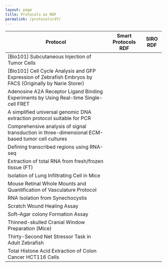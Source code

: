 ```yaml
---
layout: page
title: Protocols as RDF
permalink: /protocolsrdf/
---
```

| Protocol                                                                                                  | Smart Protocols RDF | SIRO RDF |
|-----------------------------------------------------------------------------------------------------------|---------------------|----------|
| [Bio101] Subcutaneous Injection of Tumor Cells                                                            |                     |          |
| [Bio101] Cell Cycle Analysis and GFP Expression of Zebrafish Embryos by FACS (Originally by Narie Storer) |                     |          |
| Adenosine A2A Receptor Ligand Binding Experiments by Using Real-time Single-cell FRET                     |                     |          |
| A simplified universal genomic DNA extraction protocol suitable for PCR                                   |                     |          |
| Comprehensive analysis of signal transduction in three-dimensional ECM-based tumor cell cultures          |                     |          |
| Defining transcribed regions using RNA-seq                                                                |                     |          |
| Extraction of total RNA from fresh/frozen tissue (FT)                                                     |                     |          |
| Isolation of Lung Infiltrating Cell in Mice                                                               |                     |          |
| Mouse Retinal Whole Mounts and Quantification of Vasculature Protocol                                     |                     |          |
| RNA Isolation from Synechocystis                                                                          |                     |          |
| Scratch Wound Healing Assay                                                                               |                     |          |
| Soft–Agar colony Formation Assay                                                                          |                     |          |
| Thinned-skulled Cranial Window Preparation (Mice)                                                         |                     |          |
| Thirty-Second Net Stressor Task in Adult Zebrafish                                                        |                     |          |
| Total Histone Acid Extraction of Colon Cancer HCT116 Cells                                                |                     |          |